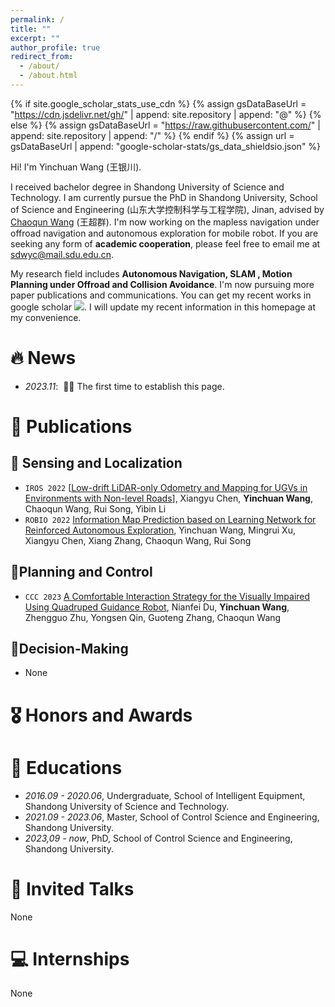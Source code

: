 ```yaml
---
permalink: /
title: ""
excerpt: ""
author_profile: true
redirect_from: 
  - /about/
  - /about.html
---
```


{% if site.google_scholar_stats_use_cdn %}
{% assign gsDataBaseUrl = "https://cdn.jsdelivr.net/gh/" | append: site.repository | append: "@" %}
{% else %}
{% assign gsDataBaseUrl = "https://raw.githubusercontent.com/" | append: site.repository | append: "/" %}
{% endif %}
{% assign url = gsDataBaseUrl | append: "google-scholar-stats/gs_data_shieldsio.json" %}

<span class='anchor' id='about-me'></span>

Hi! I'm Yinchuan Wang (王银川).

I received bachelor degree in Shandong University of Science and Technology. I am currently pursue the PhD in Shandong University, School of Science and Engineering (山东大学控制科学与工程学院), Jinan, advised by [Chaoqun Wang](https://zychaoqun.wixsite.com/chaoqun) (王超群). I'm now working on the mapless navigation under offroad navigation and autonomous exploration for mobile robot. If you are seeking any form of **academic cooperation**, please feel free to email me at [sdwyc@mail.sdu.edu.cn](mailto:sdwyc@mail.sdu.edu.cn).

 My research field includes **Autonomous Navigation, SLAM , Motion Planning under Offroad and Collision Avoidance**. I'm now pursuing more paper publications and communications. You can get my recent works in google scholar <a href='https://scholar.google.com/citations?user=Us-5jAQAAAAJ'><img src="https://img.shields.io/badge/GoogleScholar-YinchuanWang-blue"></a>. I will update my recent information in this homepage at my convenience.


# 🔥 News
- *2023.11*: &nbsp;🎉🎉 The first time to establish this page.

# 📝 Publications 
## 📄 **Sensing and Localization**

- ``IROS 2022`` [[Low-drift LiDAR-only Odometry and Mapping for UGVs in Environments with Non-level Roads](https://ieeexplore.ieee.org/abstract/document/9982264/)], Xiangyu Chen, **Yinchuan Wang**, Chaoqun Wang, Rui Song, Yibin Li
- ``ROBIO 2022`` [Information Map Prediction based on Learning Network for Reinforced Autonomous Exploration](https://ieeexplore.ieee.org/abstract/document/10011800/), Yinchuan Wang, Mingrui Xu, Xiangyu Chen, Xiang Zhang, Chaoqun Wang, Rui Song

## 📄Planning and Control

- ``CCC 2023`` [A Comfortable Interaction Strategy for the Visually Impaired Using Quadruped Guidance Robot](https://ieeexplore.ieee.org/abstract/document/10240884/), Nianfei Du, **Yinchuan Wang**, Zhengguo Zhu, Yongsen Qin, Guoteng Zhang, Chaoqun Wang

## 📄Decision-Making

- None

<!-- <div class='paper-box'><div class='paper-box-image'><div><div class="badge">CVPR 2016</div><img src='images/500x300.png' alt="sym" width="100%"></div></div>
<div class='paper-box-text' markdown="1">
[Deep Residual Learning for Image Recognition](https://openaccess.thecvf.com/content_cvpr_2016/papers/He_Deep_Residual_Learning_CVPR_2016_paper.pdf)
**Kaiming He**, Xiangyu Zhang, Shaoqing Ren, Jian Sun

[**Project**](https://scholar.google.com/citations?view_op=view_citation&hl=zh-CN&user=DhtAFkwAAAAJ&citation_for_view=DhtAFkwAAAAJ:ALROH1vI_8AC) <strong><span class='show_paper_citations' data='DhtAFkwAAAAJ:ALROH1vI_8AC'></span></strong>
</div>
</div> -->

# 🎖 Honors and Awards
<!-- None -->

# 📖 Educations
- *2016.09 - 2020.06*, Undergraduate, School of Intelligent Equipment, Shandong University of Science and Technology. 
- *2021.09 - 2023.06*, Master, School of Control Science and Engineering, Shandong University.
- *2023,09 - now*, PhD, School of Control Science and Engineering, Shandong University.

# 💬 Invited Talks
None

# 💻 Internships
None